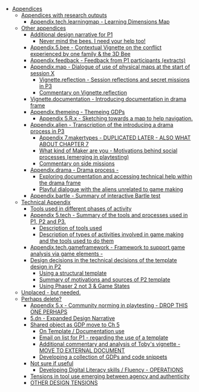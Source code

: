 -   [Appendices](#appendices)
    -   [Appendices with research
        outputs](#appendices-with-research-outputs)
        -   [Appendix.tech.learningmap - Learning Dimensions
            Map](#appendix.tech.learningmap---learning-dimensions-map)
    -   [Other appendices](#other-appendices)
        -   [Additional design narrative for
            P1](#additional-design-narrative-for-p1)
            -   [Never mind the bees. I need your help
                too!](#never-mind-the-bees.-i-need-your-help-too)
        -   [Appendix.5.bee - Contextual Vignette on the conflict
            experienced by one family & the 3D
            Bee](#appendix.5.bee---contextual-vignette-on-the-conflict-experienced-by-one-family-the-3d-bee)
        -   [Appendix.feedback - Feedback from P1 participants
            (extracts)](#appendix.feedback---feedback-from-p1-participants-extracts)
        -   [Appendix.map - Dialogue of use of physical maps at the
            start of session
            X](#appendix.map---dialogue-of-use-of-physical-maps-at-the-start-of-session-x)
            -   [Vignette.reflection - Session reflections and secret
                missions in
                P3](#vignette.reflection---session-reflections-and-secret-missions-in-p3)
            -   [Commentary on
                Vignette.reflection](#commentary-on-vignette.reflection)
        -   [Vignette.documentation - Introducing documentation in drama
            frame](#vignette.documentation---introducing-documentation-in-drama-frame)
        -   [Appendix.themeing - Themeing
            GDPs](#appendix.themeing---themeing-gdps)
            -   [Appendix 5.R.x - Sketching towards a map to help
                navigation.](#appendix-5.r.x---sketching-towards-a-map-to-help-navigation.)
        -   [Appendix.alien - Transcription of the introducing a drama
            process in
            P3](#appendix.alien---transcription-of-the-introducing-a-drama-process-in-p3)
            -   [Appendix 7.makertypes - DUPLICATED LATER - ALSO WHAT
                ABOUT CHAPTER
                7](#appendix-7.makertypes---duplicated-later---also-what-about-chapter-7)
            -   [What kind of Maker are you - Motivations behind social
                processes (emerging in
                playtesting)](#what-kind-of-maker-are-you---motivations-behind-social-processes-emerging-in-playtesting)
            -   [Commentary on side
                missions](#commentary-on-side-missions)
        -   [Appendix.drama - Drama
            process -](#appendix.drama---drama-process--)
            -   [Exploring documentation and accessing technical help
                within the drama
                frame](#exploring-documentation-and-accessing-technical-help-within-the-drama-frame)
            -   [Playful dialogue with the aliens unrelated to game
                making](#playful-dialogue-with-the-aliens-unrelated-to-game-making)
        -   [Appendix.bartle - Summary of interactive Bartle
            test](#appendix.bartle---summary-of-interactive-bartle-test)
    -   [Technical Appendix](#technical-appendix)
        -   [Tools used in different phases of
            activity](#tools-used-in-different-phases-of-activity)
        -   [Appendix 5.tech - Summary of the tools and processes used
            in P1, P2 and
            P3.](#appendix-5.tech---summary-of-the-tools-and-processes-used-in-p1-p2-and-p3.)
            -   [Description of tools used](#description-of-tools-used)
            -   [Description of types of activities involved in game
                making and the tools used to do
                them](#description-of-types-of-activities-involved-in-game-making-and-the-tools-used-to-do-them)
        -   [Appendix.tech.gameframework - Framework to support game
            analysis via game
            elements -](#appendix.tech.gameframework---framework-to-support-game-analysis-via-game-elements--)
        -   [Design decisions in the technical decisions of the template
            design in
            P2](#design-decisions-in-the-technical-decisions-of-the-template-design-in-p2)
            -   [Using a structural
                template](#using-a-structural-template)
            -   [Summary of motivations and sources of P2
                template](#summary-of-motivations-and-sources-of-p2-template)
            -   [Using Phaser 2 not 3 & Game
                States](#using-phaser-2-not-3-game-states)
    -   [Unplaced - but needed.](#unplaced---but-needed.)
    -   [Perhaps delete?](#perhaps-delete)
        -   [Appendix 5.x - Community norming in playtesting - DROP THIS
            ONE
            PERHAPS](#appendix-5.x---community-norming-in-playtesting---drop-this-one-perhaps)
        -   [5.dn - Expanded Design
            Narrative](#dn---expanded-design-narrative)
        -   [Shared object as GDP move to Ch
            5](#shared-object-as-gdp-move-to-ch-5)
            -   [On Template / Documentation
                use](#on-template-documentation-use)
            -   [Email on list for P1 - regarding the use of a
                template](#email-on-list-for-p1---regarding-the-use-of-a-template)
            -   [Additional commentary and analysis of Toby's vignette -
                MOVE TO EXTERNAL
                DOCUMENT](#additional-commentary-and-analysis-of-tobys-vignette---move-to-external-document)
            -   [Developing a collection of GDPs and code
                snippets](#developing-a-collection-of-gdps-and-code-snippets)
        -   [Not sure if useful](#not-sure-if-useful)
            -   [Developing Digital Literacy skills / Fluency -
                OPERATIONS](#developing-digital-literacy-skills-fluency---operations)
        -   [Tensions in tool use emerging between agency and
            authenticity](#tensions-in-tool-use-emerging-between-agency-and-authenticity)
        -   [OTHER DESIGN TENSIONS](#other-design-tensions)
